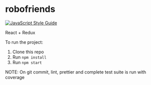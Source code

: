 # robofriends

[![JavaScript Style Guide](https://img.shields.io/badge/code_style-standard-brightgreen.svg)](https://standardjs.com)

React + Redux

To run the project:

1. Clone this repo
2. Run `npm install`
3. Run `npm start`

NOTE:
On git commit, lint, prettier and complete test suite is run with coverage
